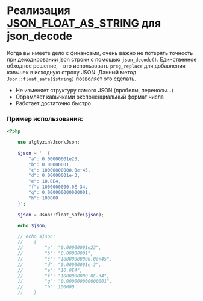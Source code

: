# Реализация [JSON_FLOAT_AS_STRING](https://wiki.php.net/rfc/json_numeric_as_string) для json_decode

Когда вы имеете дело с финансами, очень важно не потерять точность при декодировании json строки с помощью ```json_decode()```. Единственное обходное решение, - это использовать ```preg_replace``` для добавления кавычек в исходную строку JSON. Данный метод ```Json::float_safe($string)``` позволяет это сделать.

  - Не изменяет структуру самого JSON (пробелы, переносы...)
  - Обрамляет кавычками экспоненциальный формат числа
  - Работает достаточно быстро

### Пример использования:

```php
<?php

    use alglyzin\Json\Json;

    $json = '  {
        "a": 0.00000001e23,
        "b": 0.00000001,
        "c": 10000000000.0e+45,
        "d": 0.00000001e-3,
        "e": 10.0E4,
        "f": 1000000000.0E-34,
        "g": 0.000000000000001,
        "h": 100000
    }';

    $json = Json::float_safe($json);

    echo $json;

    // echo $json:
    //    {
    //        "a": "0.00000001e23",
    //        "b": "0.00000001",
    //        "c": "10000000000.0e+45",
    //        "d": "0.00000001e-3",
    //        "e": "10.0E4",
    //        "f": "1000000000.0E-34",
    //        "g": "0.000000000000001",
    //        "h": 100000
    //    }
```